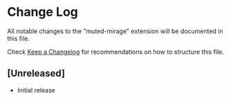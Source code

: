 # Change Log

All notable changes to the "muted-mirage" extension will be documented in this file.

Check [Keep a Changelog](http://keepachangelog.com/) for recommendations on how to structure this file.

## [Unreleased]

- Initial release
